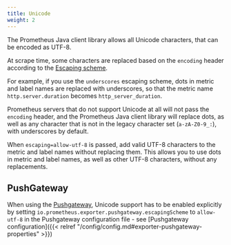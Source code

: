 ```yaml
---
title: Unicode
weight: 2
---
```


The Prometheus Java client library allows all Unicode characters, that can be encoded as UTF-8.

At scrape time, some characters are replaced based on the `encoding` header according
to
the [Escaping scheme](https://github.com/prometheus/docs/blob/main/docs/instrumenting/escaping_schemes.md). <!-- editorconfig-checker-disable-line -->

For example, if you use the `underscores` escaping scheme, dots in metric and label names are
replaced with underscores, so that the metric name `http.server.duration` becomes
`http_server_duration`.

Prometheus servers that do not support Unicode at all will not pass the `encoding` header, and the
Prometheus Java client library will replace dots, as well as any character that is not in the legacy
character set (`a-zA-Z0-9_:`), with underscores by default.

When `escaping=allow-utf-8` is passed, add valid UTF-8 characters to the metric and label names
without replacing them. This allows you to use dots in metric and label names, as well as
other UTF-8 characters, without any replacements.

## PushGateway

When using the [Pushgateway](/exporters/pushgateway/), Unicode support has to be enabled
explicitly by setting `io.prometheus.exporter.pushgateway.escapingScheme` to `allow-utf-8` in the
Pushgateway configuration file - see
[Pushgateway configuration]({{< relref "/config/config.md#exporter-pushgateway-properties" >}})
